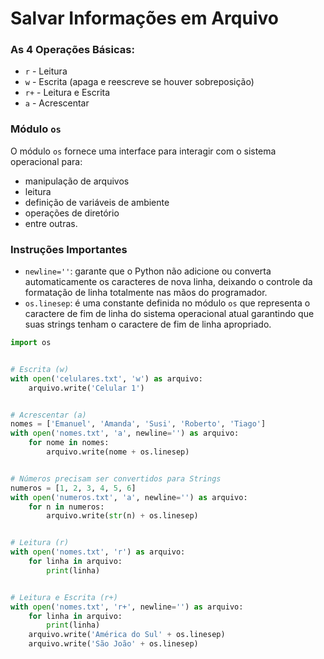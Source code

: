 # Salvar Informações em Arquivo

### As 4 Operações Básicas:

- ``r`` - Leitura
- ``w`` - Escrita (apaga e reescreve se houver sobreposição)
- ``r+`` - Leitura e Escrita
- ``a`` - Acrescentar

### Módulo ``os``

O módulo ``os`` fornece uma interface para interagir com o sistema operacional para: 

- manipulação de arquivos
- leitura
- definição de variáveis de ambiente
- operações de diretório
- entre outras.

### Instruções Importantes

- ``newline=''``: garante que o Python não adicione ou converta automaticamente os  caracteres de nova linha, deixando o controle da formatação de linha totalmente  nas mãos do programador.
- ``os.linesep``:  é uma constante definida no módulo ``os`` que representa o caractere de fim de linha do sistema operacional atual garantindo que suas strings tenham  o caractere de fim de linha apropriado.


```python
import os


# Escrita (w)
with open('celulares.txt', 'w') as arquivo:
    arquivo.write('Celular 1')


# Acrescentar (a)
nomes = ['Emanuel', 'Amanda', 'Susi', 'Roberto', 'Tiago']
with open('nomes.txt', 'a', newline='') as arquivo:
    for nome in nomes:
        arquivo.write(nome + os.linesep)


# Números precisam ser convertidos para Strings
numeros = [1, 2, 3, 4, 5, 6]
with open('numeros.txt', 'a', newline='') as arquivo:
    for n in numeros:
        arquivo.write(str(n) + os.linesep)


# Leitura (r)
with open('nomes.txt', 'r') as arquivo:
    for linha in arquivo:
        print(linha)


# Leitura e Escrita (r+)
with open('nomes.txt', 'r+', newline='') as arquivo:
    for linha in arquivo:
        print(linha)
    arquivo.write('América do Sul' + os.linesep)
    arquivo.write('São João' + os.linesep)
```